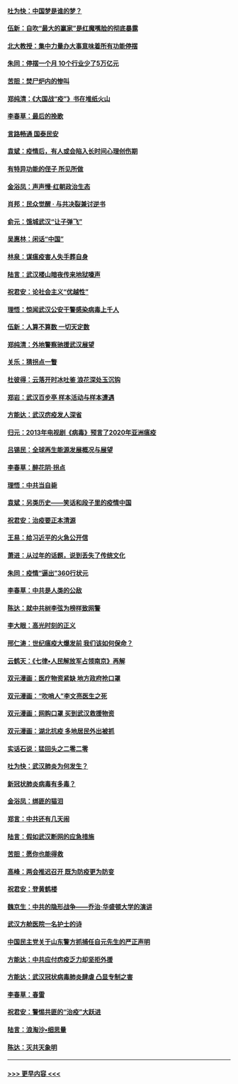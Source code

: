 #### [吐为快：中国梦是谁的梦？](../pages/nsc993/n11906564.md?t=03011602) 
#### [伍新：自吹“最大的赢家”是红魔嘴脸的彻底暴露](../pages/nsc993/n11906407.md?t=03011602) 
#### [北大教授：集中力量办大事意味着所有功能停摆](../pages/nsc993/n11904800.md?t=03011602) 
#### [朱同：停摆一个月 10个行业少了5万亿元](../pages/nsc993/n11904498.md?t=03011602) 
#### [苦胆：焚尸炉内的惨叫](../pages/nsc993/n11904479.md?t=03011602) 
#### [郑纯清：《大国战“疫”》书在堆纸火山](../pages/nsc993/n11904450.md?t=03011602) 
#### [李春草：最后的挽歌](../pages/nsc993/n11904441.md?t=03011602) 
#### [言路畅通 国泰民安](../pages/nsc993/n11904222.md?t=03011602) 
#### [袁斌：疫情后，有人或会陷入长时间心理创伤期](../pages/nsc993/n11901514.md?t=03011602) 
#### [有特异功能的侄子 所见所做](../pages/nsc993/n11901154.md?t=03011602) 
#### [金浴凤：声声慢‧红朝政治生态](../pages/nsc993/n11899553.md?t=03011602) 
#### [肖邦：民众觉醒 · 与共决裂兼讨逆书](../pages/nsc993/n11898435.md?t=03011602) 
#### [俞元：饿城武汉“让子弹飞”](../pages/nsc993/n11898344.md?t=03011602) 
#### [吴惠林：闲话“中国”](../pages/nsc993/n11898182.md?t=03011602) 
#### [林泉：谋瘟疫害人失手葬自身](../pages/nsc993/n11897892.md?t=03011602) 
#### [陆言：武汉楼山暗夜传来地狱嚎声](../pages/nsc993/n11897033.md?t=03011602) 
#### [祝君安：论社会主义“优越性”](../pages/nsc993/n11897005.md?t=03011602) 
#### [理悟：惊闻武汉公安干警感染病毒上千人](../pages/nsc993/n11896947.md?t=03011602) 
#### [伍新：人算不算数 一切天定数](../pages/nsc993/n11893372.md?t=03011602) 
#### [郑纯清：外地警察驰援武汉展望](../pages/nsc993/n11893115.md?t=03011602) 
#### [关乐：猜拐点一瞥](../pages/nsc993/n11893020.md?t=03011602) 
#### [杜彼得：云落开时冰吐鉴 浪花深处玉沉钩](../pages/nsc993/n11892107.md?t=03011602) 
#### [郑岩：武汉百步亭 样本活动与样本遭遇](../pages/nsc993/n11892310.md?t=03011602) 
#### [方能达：武汉疠疫发人深省](../pages/nsc993/n11891376.md?t=03011602) 
#### [归元：2013年电视剧《病毒》预言了2020年亚洲瘟疫](../pages/nsc993/n11891126.md?t=03011602) 
#### [吕锡民：全球再生能源发展概况与展望](../pages/nsc993/n11890613.md?t=03011602) 
#### [李春草：醉花阴·拐点](../pages/nsc993/n11890567.md?t=03011602) 
#### [理悟：中共当自毙](../pages/nsc993/n11890559.md?t=03011602) 
#### [袁斌：另类历史——笑话和段子里的疫情中国](../pages/nsc993/n11889243.md?t=03011602) 
#### [祝君安：治疫要正本清源](../pages/nsc993/n11889085.md?t=03011602) 
#### [王易：给习近平的火急公开信](../pages/nsc993/n11888225.md?t=03011602) 
#### [萧进：从过年的话题，说到丢失了传统文化](../pages/nsc993/n11887732.md?t=03011602) 
#### [朱同：疫情“逼出”360行状元](../pages/nsc993/n11887678.md?t=03011602) 
#### [李春草：中共是人类的公敌](../pages/nsc993/n11887656.md?t=03011602) 
#### [陈达：就中共树李弦为榜样致网警](../pages/nsc993/n11887625.md?t=03011602) 
#### [李大眼：高光时刻的正义](../pages/nsc993/n11887585.md?t=03011602) 
#### [邢仁涛：世纪瘟疫大爆发前 我们该如何保命？](../pages/nsc993/n11887535.md?t=03011602) 
#### [云鹤天：《七律▪人民解放军占领南京》再解](../pages/nsc993/n11887524.md?t=03011602) 
#### [双元漫画：医疗物资紧缺 地方政府抢口罩](../pages/nsc993/n11884744.md?t=03011602) 
#### [双元漫画：“吹哨人”李文亮医生之死](../pages/nsc993/n11884705.md?t=03011602) 
#### [双元漫画：网购口罩 买到武汉救援物资](../pages/nsc993/n11884670.md?t=03011602) 
#### [双元漫画：湖北抗疫 多地居民外出被抓](../pages/nsc993/n11884643.md?t=03011602) 
#### [实话石说：猛回头之二零二零](../pages/nsc993/n11883968.md?t=03011602) 
#### [吐为快：武汉肺炎为何发生？](../pages/nsc993/n11882180.md?t=03011602) 
#### [新冠状肺炎病毒有多毒？](../pages/nsc993/n11881790.md?t=03011602) 
#### [金浴凤：绑匪的猫泪](../pages/nsc993/n11880664.md?t=03011602) 
#### [郑言：中共还有几天闹](../pages/nsc993/n11880645.md?t=03011602) 
#### [陆言：假如武汉断网的应急措施](../pages/nsc993/n11880619.md?t=03011602) 
#### [苦胆：愿你也能得救](../pages/nsc993/n11880601.md?t=03011602) 
#### [高峰：两会推迟召开  既为防疫更为防变](../pages/nsc993/n11879977.md?t=03011602) 
#### [祝君安：登黄鹤楼](../pages/nsc993/n11880583.md?t=03011602) 
#### [魏京生：中共的隐形战争——乔治‧华盛顿大学的演讲](../pages/nsc993/n11879765.md?t=03011602) 
#### [武汉方舱医院一名护士的诗](../pages/nsc993/n11878480.md?t=03011602) 
#### [中国民主党关于山东警方抓捕任自元先生的严正声明](../pages/nsc993/n11877506.md?t=03011602) 
#### [方能达：中共应付疠疫乏力却坚拒外援](../pages/nsc993/n11877497.md?t=03011602) 
#### [方能达：武汉冠状病毒肺炎肆虐 凸显专制之害](../pages/nsc993/n11877475.md?t=03011602) 
#### [李春草：春雷](../pages/nsc993/n11876287.md?t=03011602) 
#### [祝君安：警惕共匪的“治疫”大跃进](../pages/nsc993/n11876084.md?t=03011602) 
#### [陆言：浪淘沙•细思量](../pages/nsc993/n11876071.md?t=03011602) 
#### [陈达：灭共天象明](../pages/nsc993/n11876063.md?t=03011602) 

----
#### [ >>> 更早内容 <<< ](../indexes/nsc993-earlier.md)

